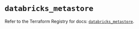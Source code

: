 # `databricks_metastore`

Refer to the Terraform Registry for docs: [`databricks_metastore`](https://registry.terraform.io/providers/databricks/databricks/1.48.0/docs/resources/metastore).
